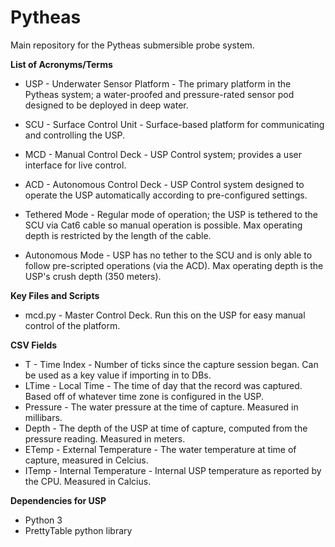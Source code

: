# Pytheas

Main repository for the Pytheas submersible probe system. 

**List of Acronyms/Terms**
- USP - Underwater Sensor Platform - The primary platform in the Pytheas system; a water-proofed and pressure-rated sensor pod designed to be deployed in deep water.

- SCU - Surface Control Unit       - Surface-based platform for communicating and controlling the USP.

- MCD - Manual Control Deck        - USP Control system; provides a user interface for live control.
- ACD - Autonomous Control Deck    - USP Control system designed to operate the USP automatically according to pre-configured settings.
- Tethered Mode   - Regular mode of operation; the USP is tethered to the SCU via Cat6 cable so manual operation is possible. Max operating depth is restricted by the length of the cable.
- Autonomous Mode - USP has no tether to the SCU and is only able to follow pre-scripted operations (via the ACD). Max operating depth is the USP's crush depth (350 meters).


**Key Files and Scripts**
- mcd.py - Master Control Deck. Run this on the USP for easy manual control of the platform. 

**CSV Fields**
- T        - Time Index - Number of ticks since the capture session began. Can be used as a key value if importing in to DBs.
- LTime    - Local Time - The time of day that the record was captured. Based off of whatever time zone is configured in the USP.
- Pressure - The water pressure at the time of capture. Measured in millibars.
- Depth    - The depth of the USP at time of capture, computed from the pressure reading. Measured in meters.
- ETemp    - External Temperature - The water temperature at time of capture, measured in Celcius.
- ITemp    - Internal Temperature - Internal USP temperature as reported by the CPU. Measured in Calcius.

**Dependencies for USP**
- Python 3
- PrettyTable python library

